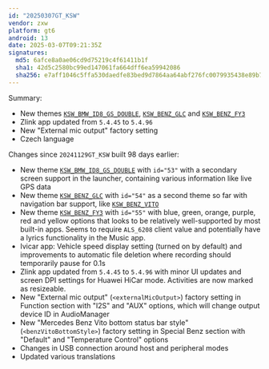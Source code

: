 ```yaml
---
id: "20250307GT_KSW"
vendor: zxw
platform: gt6
android: 13
date: 2025-03-07T09:21:35Z
signatures:
  md5: 6afce8a0ae06cd9d75219c4f61411b1f
  sha1: 42d5c2580bc99ed147061fa664dff6ea59942086
  sha256: e7aff1046c5ffa530daedfe83bed9d7864aa64abf276fc0079935438e89b7ec3
---
```

Summary:
- New themes [`KSW_BMW_ID8_GS_DOUBLE`](/headunits/themes/zxw/53-ksw_bmw_id8_gs_double), [`KSW_BENZ_GLC`](/headunits/themes/zxw/54-ksw_benz_glc) and [`KSW_BENZ_FY3`](/headunits/themes/zxw/55-ksw_benz_fy3)
- Zlink app updated from `5.4.45` to `5.4.96`
- New "External mic output" factory setting
- Czech language

Changes since `20241129GT_KSW` built 98 days earlier:
- New theme [`KSW_BMW_ID8_GS_DOUBLE`](/headunits/themes/zxw/53-ksw_bmw_id8_gs_double) with `id="53"` with a secondary screen support in the launcher, containing various information like live GPS data
- New theme [`KSW_BENZ_GLC`](/headunits/themes/zxw/54-ksw_benz_glc) with `id="54"` as a second theme so far with navigation bar support, like [`KSW_BENZ_VITO`](/headunits/themes/zxw/52-ksw_benz_vito)
- New theme [`KSW_BENZ_FY3`](/headunits/themes/zxw/55-ksw_benz_fy3) with `id="55"` with blue, green, orange, purple, red and yellow options that looks to be relatively well-supported by most built-in apps. Seems to require `ALS_6208` client value and potentially have a lyrics functionality in the Music app.
- Ivicar app: Vehicle speed display setting (turned on by default) and improvements to automatic file deletion where recording should temporarily pause for 0.1s
- Zlink app updated from `5.4.45` to `5.4.96` with minor UI updates and screen DPI settings for Huawei HiCar mode. Activities are now marked as resizeable.
- New "External mic output" (`<externalMicOutput>`) factory setting in Function section with "I2S" and "AUX" options, which will change output device ID in AudioManager
- New "Mercedes Benz Vito bottom status bar style" (`<benzVitoBottomStyle>`) factory setting in Special Benz section with "Default" and "Temperature Control" options
- Changes in USB connection around host and peripheral modes
- Updated various translations
